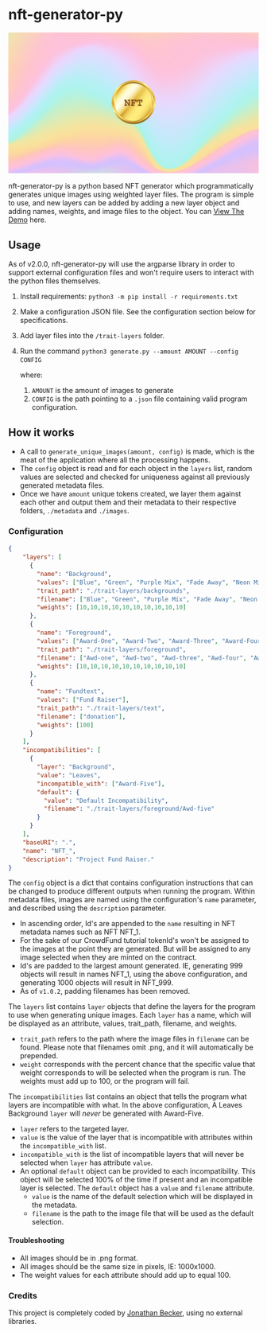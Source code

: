 
# nft-generator-py

![preview](https://github.com/lukrycyfa/nft-generator-py/blob/main/preview.png?raw=true)

nft-generator-py is a python based NFT generator which programmatically generates unique images using weighted layer files. The program is simple to use, and new layers can  be added by adding a new layer object and adding names, weights, and image files to the object.
You can [View The Demo](https://jbecker.dev/demos/nft-generator-py) here.

## Usage
As of v2.0.0, nft-generator-py will use the argparse library in order to support external configuration files and won't require users to interact with the python files themselves.

1. Install requirements: `python3 -m pip install -r requirements.txt`
2. Make a configuration JSON file. See the configuration section below for specifications.
3. Add layer files into the `/trait-layers` folder.
4. Run the command `python3 generate.py --amount AMOUNT --config CONFIG`
   
   where:
   1. `AMOUNT` is the amount of images to generate
   2. `CONFIG` is the path pointing to a `.json` file containing valid program configuration.

## How it works
- A call to `generate_unique_images(amount, config)` is made, which is the meat of the application where all the processing happens.
- The `config` object is read and for each object in the `layers` list, random values are selected and checked for uniqueness against all previously generated metadata files.
- Once we have `amount` unique tokens created, we layer them against each other and output them and their metadata to their respective folders, `./metadata` and `./images`.


### Configuration
```json
{
    "layers": [
      {
        "name": "Background",
        "values": ["Blue", "Green", "Purple Mix", "Fade Away", "Neon Mix", "Pattern", "Gradient", "Stacked Wall", "Mixture", "Leaves"],
        "trait_path": "./trait-layers/backgrounds",
        "filename": ["Blue", "Green", "Purple Mix", "Fade Away", "Neon Mix", "Pattern", "Gradient", "Stacked Wall", "Mixture", "Leaves"],
        "weights": [10,10,10,10,10,10,10,10,10,10]
      },
      {
        "name": "Foreground",
        "values": ["Award-One", "Award-Two", "Award-Three", "Award-Four", "Award-Five", "Award-Six", "Award-Seven", "Award-Eight", "Award-Nine", "Award-Ten"],
        "trait_path": "./trait-layers/foreground",
        "filename": ["Awd-one", "Awd-two", "Awd-three", "Awd-four", "Awd-five", "Awd-six", "Awd-seven", "Awd-eight", "Awd-nine", "Awd-ten"],
        "weights": [10,10,10,10,10,10,10,10,10,10]
      },
      {
        "name": "Fundtext",
        "values": ["Fund Raiser"],
        "trait_path": "./trait-layers/text",
        "filename": ["donation"],
        "weights": [100]
      }
    ],
    "incompatibilities": [
      {
        "layer": "Background",
        "value": "Leaves",
        "incompatible_with": ["Award-Five"],
        "default": {
          "value": "Default Incompatibility",
          "filename": "./trait-layers/foreground/Awd-five"
        }
      }
    ],
    "baseURI": ".",
    "name": "NFT_",
    "description": "Project Fund Raiser."
}
```

The `config` object is a dict that contains configuration instructions that can be changed to produce different outputs when running the program. Within metadata files, images are named using the configuration's `name` parameter, and described using the `description` parameter. 
- In ascending order, Id's are appended to the `name` resulting in NFT metadata names such as NFT NFT_1.
- For the sake of our CrowdFund tutorial tokenId's won't be assigned to the images at the point they are generated. But will be assigned to any image selected when they are minted on the contract.  
- Id's are padded to the largest amount generated. IE, generating 999 objects will result in names NFT_1, using the above configuration, and generating 1000 objects will result in NFT_999.
- As of `v1.0.2`, padding filenames has been removed.

The `layers` list contains `layer` objects that define the layers for the program to use when generating unique images. Each `layer` has a name, which will be displayed as an attribute, values, trait_path, filename, and weights.
- `trait_path` refers to the path where the image files in `filename` can be found. Please note that filenames omit .png, and it will automatically be prepended.
- `weight` corresponds with the percent chance that the specific value that weight corresponds to will be selected when the program is run. The weights must add up to 100, or the program will fail.

The `incompatibilities` list contains an object that tells the program what layers are incompatible with what. In the above configuration, A Leaves Background `layer` will *never* be generated with Award-Five.
- `layer` refers to the targeted layer.
- `value` is the value of the layer that is incompatible with attributes within the `incompatible_with` list.
- `incompatible_with` is the list of incompatible layers that will never be selected when `layer` has attribute `value`.
- An optional `default` object can be provided to each incompatibility. This object will be selected 100% of the time if present and an incompatible layer is selected. The `default` object has a `value` and `filename` attribute.
  - `value` is the name of the default selection which will be displayed in the metadata.
  - `filename` is the path to the image file that will be used as the default selection.
  

#### Troubleshooting
- All images should be in .png format.
- All images should be the same size in pixels, IE: 1000x1000.
- The weight values for each attribute should add up to equal 100.

### Credits
This project is completely coded by [Jonathan Becker](https://jbecker.dev), using no external libraries.
